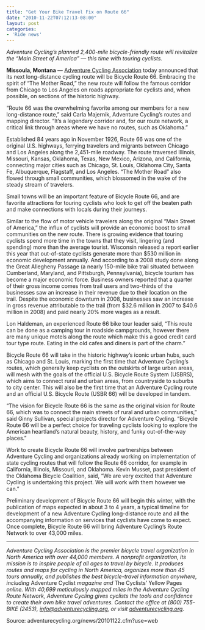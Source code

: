 ```yaml
---
title: "Get Your Bike Travel Fix on Route 66"
date: "2010-11-22T07:12:13-08:00"
layout: post
categories:
- 'Ride news'
---
```


*Adventure Cycling’s planned 2,400-mile bicycle-friendly route will revitalize the “Main Street of America” — this time with touring cyclists.*

**Missoula, Montana** — [Adventure Cycling Association](https://www.adventurecycling.org/) today announced that its next long-distance cycling route will be Bicycle Route 66. Embracing the spirit of “The Mother Road,” the new route will follow the famous corridor from Chicago to Los Angeles on roads appropriate for cyclists and, when possible, on sections of the historic highway.

“Route 66 was the overwhelming favorite among our members for a new long-distance route,” said Carla Majernik, Adventure Cycling’s routes and mapping director. “It’s a legendary corridor and, for our route network, a critical link through areas where we have no routes, such as Oklahoma.”

Established 84 years ago in November 1926, Route 66 was one of the original U.S. highways, ferrying travelers and migrants between Chicago and Los Angeles along the 2,451-mile roadway. The route traversed Illinois, Missouri, Kansas, Oklahoma, Texas, New Mexico, Arizona, and California, connecting major cities such as Chicago, St. Louis, Oklahoma City, Santa Fe, Albuquerque, Flagstaff, and Los Angeles. “The Mother Road” also flowed through small communities, which blossomed in the wake of the steady stream of travelers.

Small towns will be an important feature of Bicycle Route 66, and are favorite attractions for touring cyclists who look to get off the beaten path and make connections with locals during their journeys.

Similar to the flow of motor vehicle travelers along the original “Main Street of America,” the influx of cyclists will provide an economic boost to small communities on the new route. There is growing evidence that touring cyclists spend more time in the towns that they visit, lingering (and spending) more than the average tourist. Wisconsin released a report earlier this year that out-of-state cyclists generate more than $530 million in economic development annually. And according to a 2008 study done along the Great Allegheny Passage (a nearly 150-mile bike trail situated between Cumberland, Maryland, and Pittsburgh, Pennsylvania), bicycle tourism has become a major economic force. Business owners reported that a quarter of their gross income comes from trail users and two-thirds of the businesses saw an increase in their revenue due to their location on the trail. Despite the economic downturn in 2008, businesses saw an increase in gross revenue attributable to the trail (from $32.6 million in 2007 to $40.6 million in 2008) and paid nearly 20% more wages as a result.

Lon Haldeman, an experienced Route 66 bike tour leader said, “This route can be done as a camping tour in roadside campgrounds, however there are many unique motels along the route which make this a good credit card tour type route. Eating in the old cafes and diners is part of the charm.”

Bicycle Route 66 will take in the historic highway’s iconic urban hubs, such as Chicago and St. Louis, marking the first time that Adventure Cycling’s routes, which generally keep cyclists on the outskirts of large urban areas, will mesh with the goals of the official U.S. Bicycle Route System (USBRS), which aims to connect rural and urban areas, from countryside to suburbs to city center. This will also be the first time that an Adventure Cycling route and an official U.S. Bicycle Route (USBR 66) will be developed in tandem.

“The vision for Bicycle Route 66 is the same as the original vision for Route 66, which was to connect the main streets of rural and urban communities,” said Ginny Sullivan, special projects director for Adventure Cycling. “Bicycle Route 66 will be a perfect choice for traveling cyclists looking to explore the American heartland’s natural beauty, history, and funky out-of-the-way places.”

Work to create Bicycle Route 66 will involve partnerships between Adventure Cycling and organizations already working on implementation of state cycling routes that will follow the Route 66 corridor, for example in California, Illinois, Missouri, and Oklahoma. Kevin Musset, past president of the Oklahoma Bicycle Coalition, said, “We are very excited that Adventure Cycling is undertaking this project. We will work with them however we can.”

Preliminary development of Bicycle Route 66 will begin this winter, with the publication of maps expected in about 3 to 4 years, a typical timeline for development of a new Adventure Cycling long-distance route and all the accompanying information on services that cyclists have come to expect. Once complete, Bicycle Route 66 will bring Adventure Cycling’s Route Network to over 43,000 miles.

---

*Adventure Cycling Association is the premier bicycle travel organization in North America with over 44,000 members. A nonprofit organization, its mission is to inspire people of all ages to travel by bicycle. It produces routes and maps for cycling in North America, organizes more than 45 tours annually, and publishes the best bicycle-travel information anywhere, including* Adventure Cyclist *magazine and* The Cyclists’ Yellow Pages *online. With 40,699 meticulously mapped miles in the Adventure Cycling Route Network, Adventure Cycling gives cyclists the tools and confidence to create their own bike travel adventures. Contact the office at (800) 755-BIKE (2453), info@adventurecycling.org, or visit [adventurecycling.org](https://www.adventurecycling.org/)*.

Source: adventurecycling.org/news/20101122.cfm?use=web
